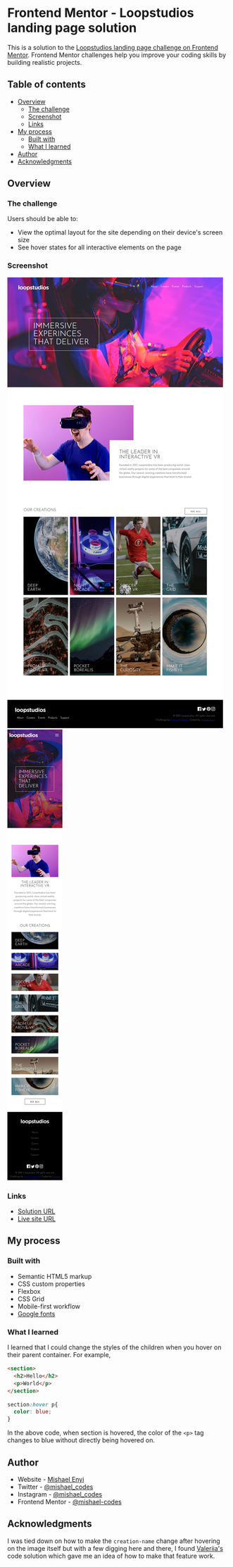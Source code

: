 # Frontend Mentor - Loopstudios landing page solution

This is a solution to the [Loopstudios landing page challenge on Frontend Mentor](https://www.frontendmentor.io/challenges/loopstudios-landing-page-N88J5Onjw). Frontend Mentor challenges help you improve your coding skills by building realistic projects. 

## Table of contents

- [Overview](#overview)
  - [The challenge](#the-challenge)
  - [Screenshot](#screenshot)
  - [Links](#links)
- [My process](#my-process)
  - [Built with](#built-with)
  - [What I learned](#what-i-learned)
- [Author](#author)
- [Acknowledgments](#acknowledgments)

## Overview

### The challenge

Users should be able to:

- View the optimal layout for the site depending on their device's screen size
- See hover states for all interactive elements on the page

### Screenshot

![](images/desktop-screenshot.png)
![](images/mobile-screenshot.png)

### Links

- [Solution URL](https://github.com/mishael-codes/loopstudios-landing-page-main)
- [Live site URL](https://mishael-codes.github.io/loopstudios-landing-page-main/)

## My process

### Built with

- Semantic HTML5 markup
- CSS custom properties
- Flexbox
- CSS Grid
- Mobile-first workflow
- [Google fonts](https://fonts.google.com/)

### What I learned

I learned that I could change the styles of the children when you hover on their parent container. For example, 
```html
<section>
  <h2>Hello</h2>
  <p>World</p>
</section>
```

```css
section:hover p{
  color: blue;
}
```

In the above code, when section is hovered, the color of the `<p>` tag changes to blue without directly being hovered on.


## Author

- Website - [Mishael Enyi](https://mishaelenyi.netlify.app)
- Twitter - [@mishael_codes](https://www.twitter.com/mishael_codes)
- Instagram - [@mishael_codes](https://www.instagram.com/mishael_codes)
- Frontend Mentor - [@mishael-codes](https://www.frontendmentor.io/profile/mishael-codes)

## Acknowledgments

I was tied down on how to make the ```creation-name``` change after hovering on the image itself but with a few digging here and there, I found [Valeriia's](https://www.frontendmentor.io/profile/Magic1vy) code solution which gave me an idea of how to make that feature work.
